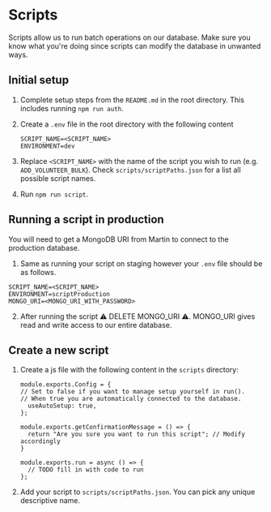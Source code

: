 # Scripts

Scripts allow us to run batch operations on our database. Make sure you know what you're doing since scripts can modify the database in unwanted ways.

## Initial setup

1. Complete setup steps from the `README.md` in the root directory. This includes running `npm run auth`.

2. Create a `.env` file in the root directory with the following content

   ```
   SCRIPT_NAME=<SCRIPT_NAME>
   ENVIRONMENT=dev
   ```

2. Replace `<SCRIPT_NAME>` with the name of the script you wish to run (e.g. `ADD_VOLUNTEER_BULK`).
   Check `scripts/scriptPaths.json` for a list all possible script names.

3. Run `npm run script`.

## Running a script in production

You will need to get a MongoDB URI from Martin to connect to the production database.

1. Same as running your script on staging however your `.env` file should be as follows.

```
SCRIPT_NAME=<SCRIPT_NAME>
ENVIRONMENT=scriptProduction
MONGO_URI=<MONGO_URI_WITH_PASSWORD>
```

2. After running the script :warning: DELETE MONGO_URI :warning:. MONGO_URI gives read and write access to our entire database. 

## Create a new script

1. Create a js file with the following content in the `scripts` directory:

   ```
   module.exports.Config = {
   // Set to false if you want to manage setup yourself in run().
   // When true you are automatically connected to the database.
     useAutoSetup: true,
   };
   
   module.exports.getConfirmationMessage = () => {
     return "Are you sure you want to run this script"; // Modify accordingly
   }

   module.exports.run = async () => {
     // TODO fill in with code to run
   };
   ```

2. Add your script to `scripts/scriptPaths.json`. You can pick any unique descriptive name.